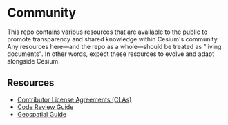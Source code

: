# Community

This repo contains various resources that are available to the public to promote transparency and shared knowledge within Cesium's community. Any resources here—and the repo as a whole—should be treated as "living documents". In other words, expect these resources to evolve and adapt alongside Cesium.

## Resources

* [Contributor License Agreements (CLAs)](https://github.com/CesiumGS/community/tree/main/CLAs)
* [Code Review Guide](https://github.com/CesiumGS/community/tree/main/CodeReviewGuide)
* [Geospatial Guide](https://github.com/CesiumGS/community/tree/main/GeospatialGuide)
